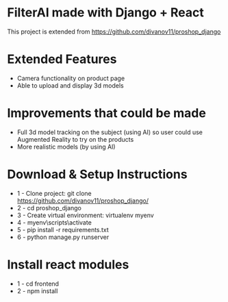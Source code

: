 # FilterAI made with Django + React

This project is extended from https://github.com/divanov11/proshop_django

# Extended Features
* Camera functionality on product page
* Able to upload and display 3d models

# Improvements that could be made
* Full 3d model tracking on the subject (using AI) so user could use Augmented Reality to try on the products
* More realistic models (by using AI)

# Download & Setup Instructions

* 1 - Clone project: git clone https://github.com/divanov11/proshop_django/
* 2 - cd proshop_django
* 3 - Create virtual environment: virtualenv myenv
* 4 - myenv\scripts\activate
* 5 - pip install -r requirements.txt
* 6 - python manage.py runserver

# Install react modules
* 1 - cd frontend
* 2 - npm install
